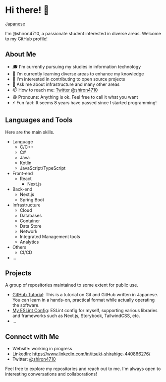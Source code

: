 # Hi there! 👋

[Japanese](https://github.com/shiron4710/shiron4710/blob/main/README-ja.md)

I'm @shiron4710, a passionate student interested in diverse areas. Welcome to my GitHub profile!

## About Me

- 🎓 I'm currently pursuing my studies in information technology
- 🌱 I’m currently learning diverse areas to enhance my knowledge
- 👯 I'm interested in contributing to open source projects
- 💬 Ask me about infrastructure and many other areas
- 📫 How to reach me: [Twitter @shiron4710](https://twitter.com/shiron4710)
- 😄 Pronouns: Anything is ok. Feel free to call it what you want
- ⚡ Fun fact: It seems 8 years have passed since I started programming!

## Languages and Tools

Here are the main skills.

- Language
  - C/C++
  - C#
  - Java
  - Kotlin
  - JavaScript/TypeScript
- Front-end
  - React
    - Next.js
- Back-end
  - Next.js
  - Spring Boot
- Infrastructure
  - Cloud
  - Databases
  - Container
  - Data Store
  - Network
  - Integrated Management tools
  - Analytics
- Others
  - CI/CD
- ...

## Projects

A group of repositories maintained to some extent for public use.

- [GitHub Tutorial](https://github.com/shiron4710/github-tutorial): This is a tutorial on Git and GitHub written in Japanese. You can learn in a hands-on, practical format while actually operating the software.
- [My ESLint Config](https://github.com/shiron4710/eslint-config): ESLint config for myself, supporting various libraries and frameworks such as Next.js, Storybook, TailwindCSS, etc.
- ...

## Connect with Me

- Website: working in progress
- LinkedIn: https://www.linkedin.com/in/itsuki-shirahige-440866276/
- Twitter: [@shiron4710](https://twitter.com/shiron4710)

Feel free to explore my repositories and reach out to me. I'm always open to interesting conversations and collaborations!
